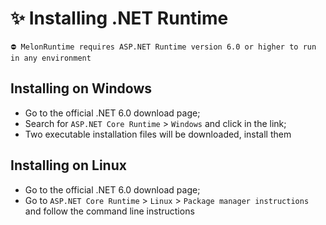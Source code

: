 # ✨ Installing .NET Runtime

```
⛔ MelonRuntime requires ASP.NET Runtime version 6.0 or higher to run in any environment
```

## Installing on Windows

- Go to the official .NET 6.0 download page;
- Search for `ASP.NET Core Runtime` > `Windows` and click in the link;
- Two executable installation files will be downloaded, install them

## Installing on Linux

- Go to the official .NET 6.0 download page;
- Go to `ASP.NET Core Runtime` > `Linux` > `Package manager instructions` and follow the command line instructions